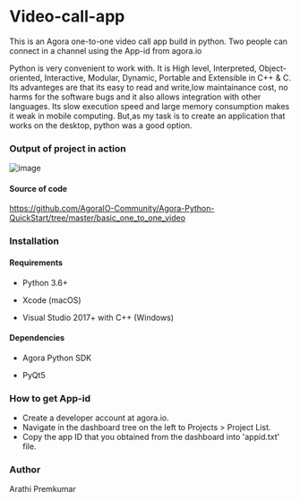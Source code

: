 # Video-call-app
This is an Agora one-to-one video call app  build in python. 
Two people can connect in a channel using the App-id from agora.io

Python is very convenient to work with. It is High level, Interpreted, Object-oriented, Interactive, Modular, Dynamic, Portable and Extensible in C++ & C.
Its advanteges are that its easy to read and write,low maintainance cost, no harms for the software bugs  and it also allows integration with other languages.
Its slow execution speed and large memory consumption makes it weak in mobile computing. But,as my task is to create an application that works on the desktop, python was a good option.

### Output of project in action
![image](https://user-images.githubusercontent.com/57580997/123751847-cc2bfa80-d8d5-11eb-9a94-7f38936259d9.png)


#### Source of code
https://github.com/AgoraIO-Community/Agora-Python-QuickStart/tree/master/basic_one_to_one_video

### Installation

#### Requirements
* Python 3.6+

* Xcode (macOS)

* Visual Studio 2017+ with C++ (Windows)

#### Dependencies
* Agora Python SDK

* PyQt5

### How to get App-id
* Create a developer account at agora.io.
* Navigate in the dashboard tree on the left to Projects > Project List.
* Copy the app ID that you obtained from the dashboard into  'appid.txt' file. 

### Author

Arathi Premkumar
